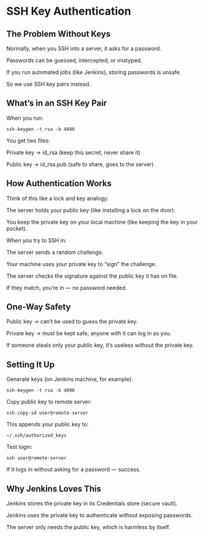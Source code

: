 # SSH Key Authentication 
## The Problem Without Keys

Normally, when you SSH into a server, it asks for a password.

Passwords can be guessed, intercepted, or mistyped.

If you run automated jobs (like Jenkins), storing passwords is unsafe.

So we use SSH key pairs instead.

## What’s in an SSH Key Pair

When you run:

```
ssh-keygen -t rsa -b 4096
```

You get two files:

Private key → id_rsa (keep this secret, never share it)

Public key → id_rsa.pub (safe to share, goes to the server)

## How Authentication Works

Think of this like a lock and key analogy:

The server holds your public key (like installing a lock on the door).

You keep the private key on your local machine (like keeping the key in your pocket).

When you try to SSH in:

The server sends a random challenge.

Your machine uses your private key to “sign” the challenge.

The server checks the signature against the public key it has on file.

If they match, you’re in — no password needed.

## One-Way Safety

Public key → can’t be used to guess the private key.

Private key → must be kept safe; anyone with it can log in as you.

If someone steals only your public key, it’s useless without the private key.

## Setting It Up

Generate keys (on Jenkins machine, for example):

```
ssh-keygen -t rsa -b 4096
```

Copy public key to remote server:
```
ssh-copy-id user@remote-server
```

This appends your public key to:
```
~/.ssh/authorized_keys
```

Test login:
```
ssh user@remote-server
```

If it logs in without asking for a password — success.

## Why Jenkins Loves This

Jenkins stores the private key in its Credentials store (secure vault).

Jenkins uses the private key to authenticate without exposing passwords.

The server only needs the public key, which is harmless by itself.